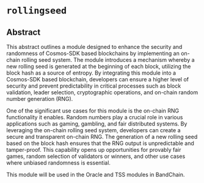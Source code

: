 # `rollingseed`

## Abstract

This abstract outlines a module designed to enhance the security and randomness of Cosmos-SDK based blockchains by implementing an on-chain rolling seed system. The module introduces a mechanism whereby a new rolling seed is generated at the beginning of each block, utilizing the block hash as a source of entropy. By integrating this module into a Cosmos-SDK based blockchain, developers can ensure a higher level of security and prevent predictability in critical processes such as block validation, leader selection, cryptographic operations, and on-chain random number generation (RNG).

One of the significant use cases for this module is the on-chain RNG functionality it enables. Random numbers play a crucial role in various applications such as gaming, gambling, and fair distributed systems. By leveraging the on-chain rolling seed system, developers can create a secure and transparent on-chain RNG. The generation of a new rolling seed based on the block hash ensures that the RNG output is unpredictable and tamper-proof. This capability opens up opportunities for provably fair games, random selection of validators or winners, and other use cases where unbiased randomness is essential.

This module will be used in the Oracle and TSS modules in BandChain.
